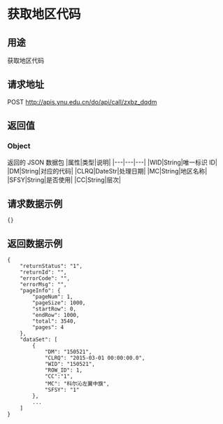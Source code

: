 # 获取地区代码

## 用途

获取地区代码

## 请求地址

POST http://apis.ynu.edu.cn/do/api/call/zxbz_dqdm

## 返回值

### Object

返回的 JSON 数据包
|属性|类型|说明|
|---|---|---|
|WID|String|唯一标识 ID|
|DM|String|对应的代码|
|CLRQ|DateStr|处理日期|
|MC|String|地区名称|
|SFSY|String|是否使用|
|CC|String|层次|

## 请求数据示例

```
{}
```

## 返回数据示例

```
{
    "returnStatus": "1",
    "returnId": "",
    "errorCode": "",
    "errorMsg": "",
    "pageInfo": {
        "pageNum": 1,
        "pageSize": 1000,
        "startRow": 0,
        "endRow": 1000,
        "total": 3540,
        "pages": 4
    },
    "dataSet": [
        {
            "DM": "150521",
            "CLRQ": "2015-03-01 00:00:00.0",
            "WID": "150521",
            "ROW_ID": 1,
            "CC":"1",
            "MC": "科尔沁左翼中旗",
            "SFSY": "1"
        },
        ...
    ]
}
```
